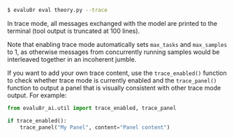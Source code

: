 ``` bash
$ evalu8r eval theory.py --trace
```

In trace mode, all messages exchanged with the model are printed to the terminal (tool output is truncated at 100 lines).

Note that enabling trace mode automatically sets `max_tasks` and `max_samples` to 1, as otherwise messages from concurrently running samples would be interleaved together in an incoherent jumble.

If you want to add your own trace content, use the `trace_enabled()` function to check whether trace mode is currently enabled and the `trace_panel()` function to output a panel that is visually consistent with other trace mode output. For example:

``` python
from evalu8r_ai.util import trace_enabled, trace_panel

if trace_enabled():
    trace_panel("My Panel", content="Panel content")
```